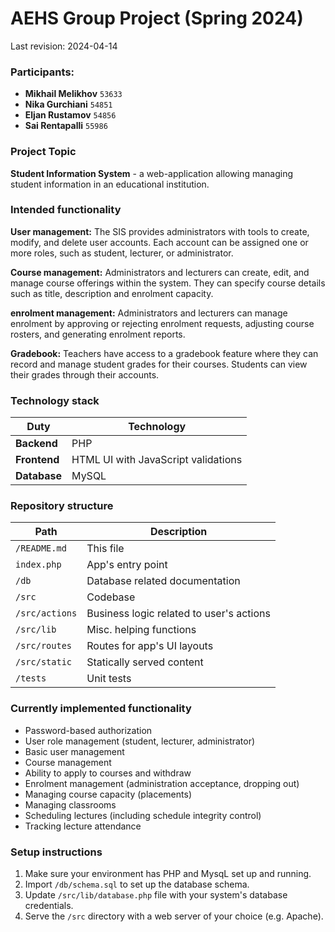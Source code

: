 # AEHS Group Project (Spring 2024)

Last revision: 2024-04-14

### Participants:

- **Mikhail Melikhov** ``53633``
- **Nika Gurchiani** ``54851``
- **Eljan Rustamov** ``54856``
- **Sai Rentapalli** ``55986``

### Project Topic

**Student Information System** - a web-application allowing managing student information in an educational institution.

### Intended functionality

**User management:** The SIS provides administrators with tools to create, modify, and delete user accounts. Each account can be assigned one or more roles, such as student, lecturer, or administrator.

**Course management:** Administrators and lecturers can create, edit, and manage course offerings within the system. They can specify course details such as title, description and enrolment capacity.

**enrolment management:** Administrators and lecturers can manage enrolment by approving or rejecting enrolment requests, adjusting course rosters, and generating enrolment reports.

**Gradebook:** Teachers have access to a gradebook feature where they can record and manage student grades for their courses. Students can view their grades through their accounts.

### Technology stack

| Duty | Technology |
| --- | --- |
| **Backend** | PHP |
| **Frontend** | HTML UI with JavaScript validations |
| **Database** | MySQL |

### Repository structure

| Path | Description |
| --- | --- |
| ``/README.md`` | This file |
| ``index.php`` | App's entry point |
| ``/db`` | Database related documentation |
| ``/src`` | Codebase |
| ``/src/actions`` | Business logic related to user's actions |
| ``/src/lib`` | Misc. helping functions |
| ``/src/routes`` | Routes for app's UI layouts |
| ``/src/static`` | Statically served content |
| ``/tests`` | Unit tests |

### Currently implemented functionality

- Password-based authorization
- User role management (student, lecturer, administrator)
- Basic user management
- Course management
- Ability to apply to courses and withdraw
- Enrolment management (administration acceptance, dropping out)
- Managing course capacity (placements)
- Managing classrooms
- Scheduling lectures (including schedule integrity control)
- Tracking lecture attendance

### Setup instructions

1. Make sure your environment has PHP and MysqL set up and running.
2. Import ``/db/schema.sql`` to set up the database schema.
3. Update ``/src/lib/database.php`` file with your system's database credentials.
3. Serve the ``/src`` directory with a web server of your choice (e.g. Apache).